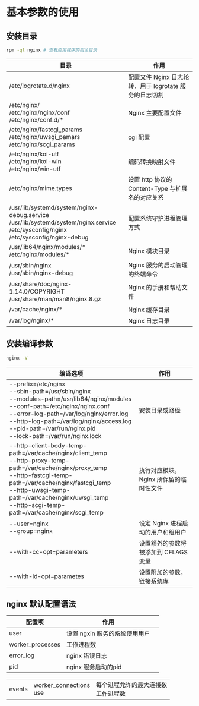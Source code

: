 # 基本参数的使用 

## 安装目录

```bash
rpm -ql nginx # 查看应用程序的相关目录
```

| 目录 | 作用|
| -- | -- |
|/etc/logrotate.d/nginx| 配置文件 Nginx 日志轮转，用于 logrotate 服务的日志切割|
|/etc/nginx/ </br> /etc/nginx/nginx/conf </br> /etc/nginx/conf.d/\* | Nginx 主要配置文件|
| /etc/nginx/fastcgi_params </br> /etc/nginx/uwsgi_pamars </br> /etc/nginx/scgi_params | cgi 配置
| /etc/nginx/koi-utf </br> /etc/nginx/koi-win </br> /etc/nginx/win-utf | 编码转换映射文件|
| /etc/nginx/mime.types | 设置 http 协议的 Content-Type 与扩展名的对应关系|
| /usr/lib/systemd/system/nginx-debug.service </br> /usr/lib/systemd/system/nginx.service </br> /etc/sysconfig/nginx </br> /etc/sysconfig/nginx-debug | 配置系统守护进程管理方式|
| /usr/lib64/nginx/modules/\* </br> /etc/nginx/modules/\* | Nginx 模块目录|
| /usr/sbin/nginx </br> /usr/sbin/nginx-debug | Nginx 服务的启动管理的终端命令|
| /usr/share/doc/nginx-1.14.0/COPYRIGHT </br> /usr/share/man/man8/nginx.8.gz | Nginx 的手册和帮助文件|
| /var/cache/nginx/\* | Nginx 缓存目录|
| /var/log/nginx/\* | Nginx 日志目录|


## 安装编译参数
 
 ```bash
 nginx -V
 ```
 
 | 编译选项 | 作用|
 | -- | -- |
 | --prefix=/etc/nginx </br> --sbin-path=/usr/sbin/nginx  </br>  --modules-path=/usr/lib64/nginx/modules </br> --conf-path=/etc/nginx/nginx.conf </br> --error-log-path=/var/log/nginx/error.log </br> --http-log-path=/var/log/nginx/access.log </br> --pid-path=/var/run/nginx.pid </br> --lock-path=/var/run/nginx.lock | 安装目录或路径 |
 |--http-client-body-temp-path=/var/cache/nginx/client_temp </br> --http-proxy-temp-path=/var/cache/nginx/proxy_temp </br> --http-fastcgi-temp-path=/var/cache/nginx/fastcgi_temp </br> --http-uwsgi-temp-path=/var/cache/nginx/uwsgi_temp </br> --http-scgi-temp-path=/var/cache/nginx/scgi_temp | 执行对应模块， Nginx 所保留的临时性文件 |
 | --user=nginx </br> --group=nginx | 设定 Nginx 进程启动的用户和组用户 |
| --with-cc-opt=parameters | 设置额外的参数将被添加到 CFLAGS 变量|
| --with-ld-opt=parametes | 设置附加的参数，链接系统库|

## nginx 默认配置语法

| 配置项 | 作用  | |
| -- | -- | -- |
| user | 设置 ngxin 服务的系统使用用户 |
| worker_processes | 工作进程数 |
| error_log | nginx 错误日志 |
| pid | nginx 服务启动的pid |

||||
|--|--| --|
| events | worker_connections </br> use | 每个进程允许的最大连接数 </br> 工作进程数 |

